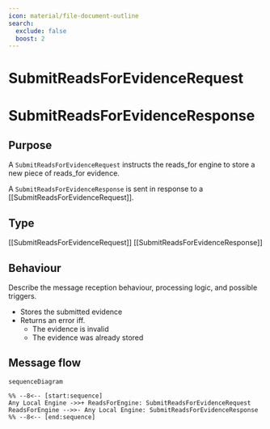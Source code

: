 ```yaml
---
icon: material/file-document-outline
search:
  exclude: false
  boost: 2
---
```


<div class="message" markdown>

# SubmitReadsForEvidenceRequest

# SubmitReadsForEvidenceResponse

## Purpose

<!-- --8<-- [start:purpose] -->
A `SubmitReadsForEvidenceRequest` instructs the reads_for engine to store a new piece of reads_for evidence.

A `SubmitReadsForEvidenceResponse` is sent in response to a [[SubmitReadsForEvidenceRequest]].
<!-- --8<-- [end:purpose] -->

## Type

<!-- --8<-- [start:type] -->
[[SubmitReadsForEvidenceRequest]]
[[SubmitReadsForEvidenceResponse]]
<!-- --8<-- [end:type] -->

## Behaviour

<!-- --8<-- [start:behaviour] -->
Describe the message reception behaviour, processing logic, and possible triggers.
- Stores the submitted evidence
- Returns an error iff.
    - The evidence is invalid
    - The evidence was already stored
<!-- --8<-- [end:behaviour] -->

## Message flow

<!-- --8<-- [start:messages] -->
```mermaid
sequenceDiagram

%% --8<-- [start:sequence]
Any Local Engine ->>+ ReadsForEngine: SubmitReadsForEvidenceRequest
ReadsForEngine -->>- Any Local Engine: SubmitReadsForEvidenceResponse
%% --8<-- [end:sequence]
```
<!-- --8<-- [end:messages] -->

</div>
